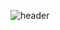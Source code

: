<!--
**Juhong-jeong/Juhong-jeong** is a ✨ _special_ ✨ repository because its `README.md` (this file) appears on your GitHub profile.

Here are some ideas to get you started:

- 🔭 I’m currently working on ...
- 🌱 I’m currently learning ...
- 👯 I’m looking to collaborate on ...
- 🤔 I’m looking for help with ...
- 💬 Ask me about ...
- 📫 How to reach me: ...
- 😄 Pronouns: ...
- ⚡ Fun fact: ...
-->
![header](https://capsule-render.vercel.app/api?type=waving&color=gradient&customColorList=0,2,2,5,30&height=200&section=header&text=Wellcome%20Juhong's%20Profile&fontSize=65)

